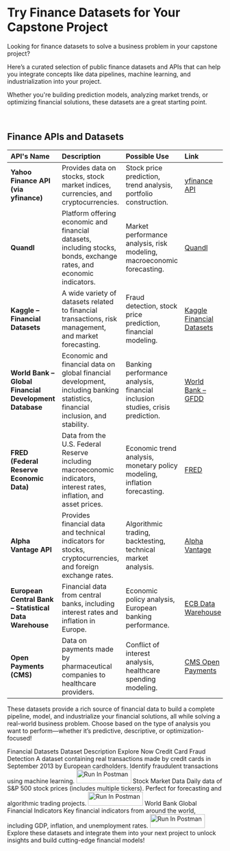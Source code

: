 # Try Finance Datasets for Your Capstone Project

Looking for finance datasets to solve a business problem in your capstone project? 

Here’s a curated selection of public finance datasets and APIs that can help you integrate concepts like data pipelines, machine learning, and industrialization into your project. 

Whether you're building prediction models, analyzing market trends, or optimizing financial solutions, these datasets are a great starting point.

<br>

## Finance APIs and Datasets
| API's Name | Description | Possible Use | Link |
|:---|:---|:---|:---|
| **Yahoo Finance API (via yfinance)** | Provides data on stocks, stock market indices, currencies, and cryptocurrencies. | Stock price prediction, trend analysis, portfolio construction. | [yfinance API](https://pypi.org/project/yfinance/) |
| **Quandl** | Platform offering economic and financial datasets, including stocks, bonds, exchange rates, and economic indicators. | Market performance analysis, risk modeling, macroeconomic forecasting. | [Quandl](https://www.quandl.com/) |
| **Kaggle – Financial Datasets** | A wide variety of datasets related to financial transactions, risk management, and market forecasting. | Fraud detection, stock price prediction, financial modeling. | [Kaggle Financial Datasets](https://www.kaggle.com/datasets) |
| **World Bank – Global Financial Development Database** | Economic and financial data on global financial development, including banking statistics, financial inclusion, and stability. | Banking performance analysis, financial inclusion studies, crisis prediction. | [World Bank – GFDD](https://databank.worldbank.org/source/global-financial-development) |
| **FRED (Federal Reserve Economic Data)** | Data from the U.S. Federal Reserve including macroeconomic indicators, interest rates, inflation, and asset prices. | Economic trend analysis, monetary policy modeling, inflation forecasting. | [FRED](https://fred.stlouisfed.org/) |
| **Alpha Vantage API** | Provides financial data and technical indicators for stocks, cryptocurrencies, and foreign exchange rates. | Algorithmic trading, backtesting, technical market analysis. | [Alpha Vantage](https://www.alphavantage.co/) |
| **European Central Bank – Statistical Data Warehouse** | Financial data from central banks, including interest rates and inflation in Europe. | Economic policy analysis, European banking performance. | [ECB Data Warehouse](https://sdw.ecb.europa.eu/) |
| **Open Payments (CMS)** | Data on payments made by pharmaceutical companies to healthcare providers. | Conflict of interest analysis, healthcare spending modeling. | [CMS Open Payments](https://openpaymentsdata.cms.gov/) |

These datasets provide a rich source of financial data to build a complete pipeline, model, and industrialize your financial solutions, all while solving a real-world business problem. Choose based on the type of analysis you want to perform—whether it’s predictive, descriptive, or optimization-focused!

Financial Datasets
Dataset	Description	Explore Now
Credit Card Fraud Detection	A dataset containing real transactions made by credit cards in September 2013 by European cardholders. Identify fraudulent transactions using machine learning.	<img src="https://run.pstmn.io/button.svg" alt="Run In Postman" style="width: 128px; height: 32px;">
Stock Market Data	Daily data of S&P 500 stock prices (includes multiple tickers). Perfect for forecasting and algorithmic trading projects.	<img src="https://run.pstmn.io/button.svg" alt="Run In Postman" style="width: 128px; height: 32px;">
World Bank Global Financial Indicators	Key financial indicators from around the world, including GDP, inflation, and unemployment rates.	<img src="https://run.pstmn.io/button.svg" alt="Run In Postman" style="width: 128px; height: 32px;">
Explore these datasets and integrate them into your next project to unlock insights and build cutting-edge financial models!
